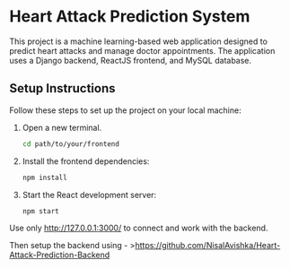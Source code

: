 # Heart Attack Prediction System

This project is a machine learning-based web application designed to predict heart attacks and manage doctor appointments. The application uses a Django backend, ReactJS frontend, and MySQL database.

## Setup Instructions

Follow these steps to set up the project on your local machine:

1. Open a new terminal.
   ```bash
   cd path/to/your/frontend
2. Install the frontend dependencies:
   ```bash
   npm install
3. Start the React development server:
   ```bash
   npm start

Use only http://127.0.0.1:3000/ to connect and work with the backend.

Then setup the backend using - >https://github.com/NisalAvishka/Heart-Attack-Prediction-Backend
